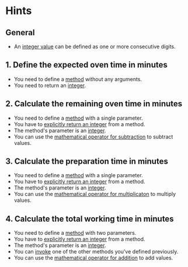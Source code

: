 # Hints

## General

- An [integer value][integers] can be defined as one or more consecutive digits.

## 1. Define the expected oven time in minutes

- You need to define a [method][methods] without any arguments.
- You need to return an [integer][integers].

## 2. Calculate the remaining oven time in minutes

- You need to define a [method][methods] with a single parameter.
- You have to [explicitly return an integer][return] from a method.
- The method's parameter is an [integer][integers].
- You can use the [mathematical operator for subtraction][operators] to subtract values.

## 3. Calculate the preparation time in minutes

- You need to define a [method][methods] with a single parameter.
- You have to [explicitly return an integer][return] from a method.
- The method's parameter is an [integer][integers].
- You can use the [mathematical operator for multiplicaton][operators] to multiply values.

## 4. Calculate the total working time in minutes

- You need to define a [method][methods] with two parameters.
- You have to [explicitly return an integer][return] from a method.
- The method's parameter is an [integer][integers].
- You can [invoke][invocation] one of the other methods you've defined previously.
- You can use the [mathematical operator for addition][operators] to add values.

[methods]: https://docs.oracle.com/javase/tutorial/java/javaOO/methods.html

[return]: https://docs.oracle.com/javase/tutorial/java/javaOO/returnvalue.html

[operators]: https://docs.oracle.com/javase/tutorial/java/nutsandbolts/operators.html

[integers]: https://docs.oracle.com/javase/tutorial/java/nutsandbolts/datatypes.html

[invocation]: https://docs.oracle.com/javase/tutorial/java/javaOO/usingobject.html
